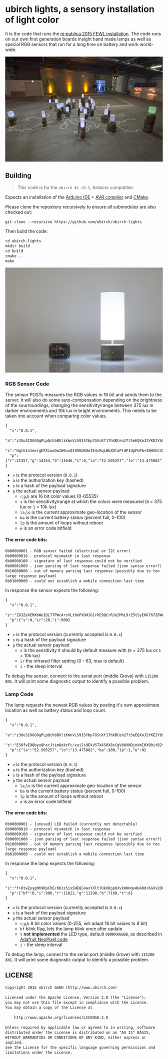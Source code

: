 # ubirch lights, a sensory installation of light color

It is the code that runs the [re:publica 2015 FEWL installation](https://www.facebook.com/findingeuropewithlights/). The
code runs on our own first generation boards insight hand made lamps as well as special RGB sensors
that run for a long time on battery and work world-wide.

![re:publica 2015 FEWL installation](ubirch-fewl-exp.jpg)

## Building

> This code is for the ```ubirch #1 r0.1```, Arduino compatible.

Expects an installation of the [Arduino IDE](https://www.arduino.cc/) + [AVR compiler](https://github.com/osx-cross/homebrew-avr/)
and [CMake](https://cmake.org/).

Please clone the repository recursively to ensure all submodules are also checked out:
```
git clone --recursive https://github.com/ubirch/ubirch-lights
```

Then build the code:
```
cd ubirch-lights
mkdir build
cd build
cmake ..
make
```

![ubirch fewl sensor and lamp](ubirch-fewl.jpg)
### RGB Sensor Code

The sensor POSTs measures the RGB values in 16 bit and sends them to the server. It will also do
some auto-compensation depending on the brightness of the sourroundings, changing the sensitivity/range
between 375 lux in darker environments and 10k lux in bright environments. This needs to be taken
into account when comparing color values.

```
{
  "v":"0.0.1",
  "a":"z3UuSIOGG0gPLpQchbBUliKmnVLS91SYbp7GScKf17hXBCen27tSeEQXoJ2YKE2Yb9IHbLU6Ctmy88/W3ImP0w==",
  "s":"NgtG1n1eorgEFXiuoDwIW6vuQ1956bROeIE4cRqLBbXDtaPtdP1UpFUPb+3NH5hC4XOm1ZjvxFQAueGn7QKrSA==",
  "p":{"r":21357,"g":14254,"b":11646,"s":0,"la":"52.505257","lo":"13.475882","ba":100,"lp":1,"e":0}
}
```

- ```v``` is the protocol version (```0.0.1```)
- ```a``` is the authorization key (hashed)
- ```s``` is a hash of the payload signature
- ```p``` the actual sensor payload
  - ```r```,```g```,```b``` are 16 bit color values (0-65535)
  - ```s``` is the sensitivity/range at which the colors were measured (```0``` = 375 lux or ```1``` = 10k lux)
  - ```la```,```lo``` is the current approximate geo-location of the sensor
  - ```ba``` is the current battery status (percent full, 0-100)
  - ```lp``` is the amount of loops without reboot
  - ```e``` is an error code bitfield

#### The error code bits:
```
0b00000001 - RGB sensor failed (electrical or I2C error)
0b00000010 - protocol mismatch in last response
0b00000100 - signature of last response could not be verified
0b00001000 - json parsing of last response failed (json syntax error?)
0b10000000 - out of memory parsing last response (possibly due to too large response payload)
0b01000000 - could not establish a mobile connection last time
```

In response the sensor expects the following:

```
{
  "v":"0.0.1",
  "s":"Z63ZeXEMXbWoIQLTTPWcArsVLt6ePXOHJG1rhE9QCrRJe2MhL9rZ5tSyEKK7h7Z6W07IFknzaiL84uKdUWjy4g==",
  "p":{"s":0,"ir":20,"i":900}
}
```

- ```v``` is the protocol version (currently accepted is ```0.0.x```)
- ```s``` is a hash of the payload signature
- ```p``` the actual sensor payload
  - ```s``` is the sensitivity it should by default measure with (```0``` = 375 lux or ```1``` = 10k lux)
  - ```ir``` the infrared filter setting (0 - 63, max is default)
  - ``i`` - the sleep interval

To debug the sensor, connect to the serial port (middle Grove) with ```115200 8N1```. It will
print some diagnostic output to identify a possible problem.

### Lamp Code

The lamp requests the newest RGB values by posting it's own approximate location as well as
battery status and loop count.

```
{
  "v":"0.0.1",
  "a":"z3UuSIOGG0gPLpQchbBUliKmnVLS91SYbp7GScKf17hXBCen27tSeEQXoJ2YKE2Yb9IHbLU6Ctmy88/W3ImP0w==",
  "s":"ES8fvE9QbyuQhs+JtimQokrFc/xuils9EkVSTX4S0X8sCgVb8XNDjoVmI0X00itB2tplGOIEcL2ZwWr6htL1BA==",
  "p":{"la":"52.505257","lo":"13.475882","ba":100,"lp":1,"e":0}
}
```

- ```v``` is the protocol version (```0.0.1```)
- ```a``` is the authorization key (hashed)
- ```s``` is a hash of the payload signature
- ```p``` the actual sensor payload
  - ```la```,```lo``` is the current approximate geo-location of the sensor
  - ```ba``` is the current battery status (percent full, 0-100)
  - ```lp``` is the amount of loops without reboot
  - ```e``` is an error code bitfield

#### The error code bits:
```
0b00000001 - [unused] LED failed (currently not detectable)
0b00000010 - protocol mismatch in last response
0b00000100 - signature of last response could not be verified
0b00001000 - json parsing of last response failed (json syntax error?)
0b10000000 - out of memory parsing last response (possibly due to too large response payload)
0b01000000 - could not establish a mobile connection last time
```

In response the lamp expects the following:

```
{
  "v":"0.0.1",
  "s":"f+OtwZyygNh9RpChE/bK1s5ixSHEQC4axYXlt7OkUKpp6XvkmHHqvAU40d+6GVx2DO1Wcgs2KsXVJn5dxnEeXQ==",
  "p":{"bf":0,"i":900,"r":11822,"g":11298,"b":7160,"t":6}
}
```

- ```v``` is the protocol version (currently accepted is ```0.0.x```)
- ```s``` is a hash of the payload signature
- ```p``` the actual sensor payload
  - ```r```,```g```,```b``` 8 bit color values (0-255, will adapt 16 bit values to 8 bit)
  - ```bf``` blink flag, lets the lamp blink once after update
  - ```t``` **not implemented** the LED type, default ```0bRRRRGGBB```, as described in
    [Adafruit NeoPixel code](https://github.com/adafruit/Adafruit_NeoPixel/blob/master/Adafruit_NeoPixel.h)
  - ``i`` - the sleep interval

To debug the lamp, connect to the serial port (middle Grove) with ```115200 8N1```. It will
print some diagnostic output to identify a possible problem.

## LICENSE

    Copyright 2015 ubirch GmbH (http://www.ubirch.com)

    Licensed under the Apache License, Version 2.0 (the "License");
    you may not use this file except in compliance with the License.
    You may obtain a copy of the License at

        http://www.apache.org/licenses/LICENSE-2.0

    Unless required by applicable law or agreed to in writing, software
    distributed under the License is distributed on an "AS IS" BASIS,
    WITHOUT WARRANTIES OR CONDITIONS OF ANY KIND, either express or implied.
    See the License for the specific language governing permissions and
    limitations under the License.
